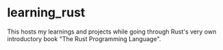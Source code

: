 # learning_rust
This hosts my learnings and projects while going through Rust's very own introductory book "The Rust Programming Language".
